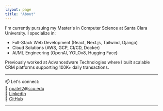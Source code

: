 ```yaml
---
layout: page
title: "About"
---
```


I'm currently pursuing my Master's in Computer Science at Santa Clara University. I specialize in:

- Full-Stack Web Development (React, Next.js, Tailwind, Django)
- Cloud Solutions (AWS, GCP, CI/CD, Docker)
- AI/ML Engineering (OpenAI, YOLOv8, Hugging Face)

Previously worked at Advancedware Technologies where I built scalable CRM platforms supporting 100K+ daily transactions.

---

📫 Let's connect:  
📧 npatel2@scu.edu  
🔗 [LinkedIn](https://www.linkedin.com/in/patel-nilkumar)  
🐙 [GitHub](https://github.com/Ncoder23)

---